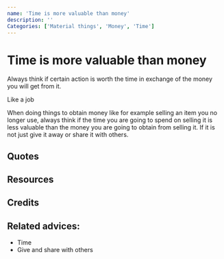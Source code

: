 ```yaml
---
name: 'Time is more valuable than money'
description: ''
Categories: ['Material things', 'Money', 'Time']
---
```

# Time is more valuable than money

Always think if certain action is worth the time in exchange of the money you will get from it. 

Like a job

When doing things to obtain money like for example selling an item you no longer use, always think if the time you are going to spend on selling it is less valuable than the money you are going to obtain from selling it. If it is not just give it away or share it with others. 



## Quotes

## Resources

## Credits

## Related advices:

- Time
- Give and share with others


